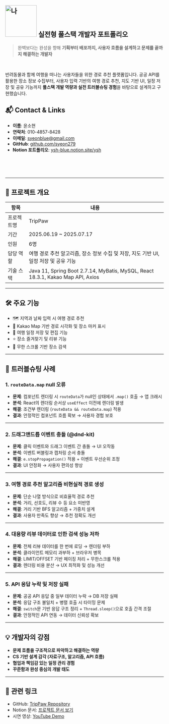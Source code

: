 
##  <img width="100" height="100" alt="나" src="https://github.com/user-attachments/assets/9474b41b-911a-4479-bf74-c02d03c4598b" /> 실전형 풀스택 개발자 포트폴리오

>  완벽보다는 완성을 향해 **기획부터 배포까지, 사용자 흐름을 설계하고 문제를 끝까지 해결하는 개발자**

<br />

반려동물과 함께 여행을 떠나는 사용자들을 위한 경로 추천 플랫폼입니다. 공공 API를 활용한 장소 정보 수집부터, 사용자 입력 기반의 여행 경로 추천, 지도 기반 UI, 일정 저장 및 공유 기능까지 **풀스택 개발 역량과 실전 트러블슈팅 경험**을 바탕으로 설계하고 구현했습니다.
 <br/>
 


## 📬 Contact & Links

- **이름**: 윤소현  
- **연락처**: 010-4857-8428  
- **이메일**: [syeonblue@gmail.com](mailto:syeonblue@gmail.com)  
- **GitHub**: [github.com/syeon279](https://github.com/syeon279)  
- **Notion 포트폴리오**: [ysh-blue.notion.site/ysh](https://ysh-blue.notion.site/ysh)

 

<br/>
<br/>
<br/>

---

## 📌 프로젝트 개요

| 항목 | 내용 |
|------|------|
| 프로젝트명 | TripPaw |
| 기간 | 2025.06.19 ~ 2025.07.17 |
| 인원 | 6명 |
| 담당 역할 | 여행 경로 추천 알고리즘, 장소 정보 수집 및 저장, 지도 기반 UI, 일정 저장 및 공유 기능 |
| 기술 스택 | Java 11, Spring Boot 2.7.14, MyBatis, MySQL, React 18.3.1, Kakao Map API, Axios |

---

## 🛠 주요 기능

- 🗺️ 지역과 날짜 입력 시 여행 경로 추천
- 📍 Kakao Map 기반 경로 시각화 및 장소 마커 표시
- 💾 여행 일정 저장 및 편집 기능
- ⭐ 장소 즐겨찾기 및 리뷰 기능
- 🔄 무한 스크롤 기반 장소 검색

---

## 🔧 트러블슈팅 사례

### 1. `routeData.map` null 오류

- **문제**: 컴포넌트 렌더링 시 `routeData`가 null인 상태에서 `.map()` 호출 → 앱 크래시
- **분석**: React의 렌더링 순서상 `useEffect` 이전에 렌더링 발생
- **해결**: 조건부 렌더링 (`routeData && routeData.map`) 적용
- **결과**: 안정적인 컴포넌트 흐름 확보 → 사용자 경험 보호

---

### 2. 드래그앤드롭 이벤트 충돌 (@dnd-kit)

- **문제**: 클릭 이벤트와 드래그 이벤트 간 충돌 → UI 오작동
- **분석**: 이벤트 버블링과 캡처링 순서 충돌
- **해결**: `e.stopPropagation()` 적용 + 이벤트 우선순위 조정
- **결과**: UI 안정화 → 사용자 편의성 향상

---

### 3. 여행 경로 추천 알고리즘 비현실적 경로 생성

- **문제**: 단순 나열 방식으로 비효율적 경로 추천
- **분석**: 거리, 선호도, 리뷰 수 등 요소 미반영
- **해결**: 거리 기반 BFS 알고리즘 + 가중치 설계
- **결과**: 사용자 만족도 향상 → 추천 정확도 개선

---

### 4. 대용량 리뷰 데이터로 인한 검색 성능 저하

- **문제**: 전체 리뷰 데이터를 한 번에 로딩 → 렌더링 부하
- **분석**: 클라이언트 메모리 과부하 + 브라우저 병목
- **해결**: LIMIT/OFFSET 기반 페이징 처리 + 무한스크롤 적용
- **결과**: 렌더링 비용 분산 → UX 최적화 및 성능 개선

---

### 5. API 응답 누락 및 저장 실패

- **문제**: 공공 API 응답 중 일부 데이터 누락 → DB 저장 실패
- **분석**: 응답 구조 불일치 + 병렬 호출 시 타이밍 문제
- **해결**: `switch`문 기반 응답 구조 정리 + `Thread.sleep()`으로 호출 간격 조절
- **결과**: 안정적인 API 연동 → 데이터 신뢰성 확보

---

## 💡 개발자의 강점

- **문제 흐름을 구조적으로 파악하고 해결하는 역량**
- **CS 기반 설계 감각 (자료구조, 알고리즘, API 흐름)**
- **협업과 책임감 있는 일정 관리 경험**
- **꾸준함과 완성 중심의 개발 태도**

---

## 🔗 관련 링크

- GitHub: [TripPaw Repository](https://github.com/syeon279/tripPaw.git)
- Notion 문서: [프로젝트 문서 보기](https://ysh-blue.notion.site/trippaw)
- 시연 영상: [YouTube Demo](https://youtu.be/LXcgUj_6oBI?feature=shared)

